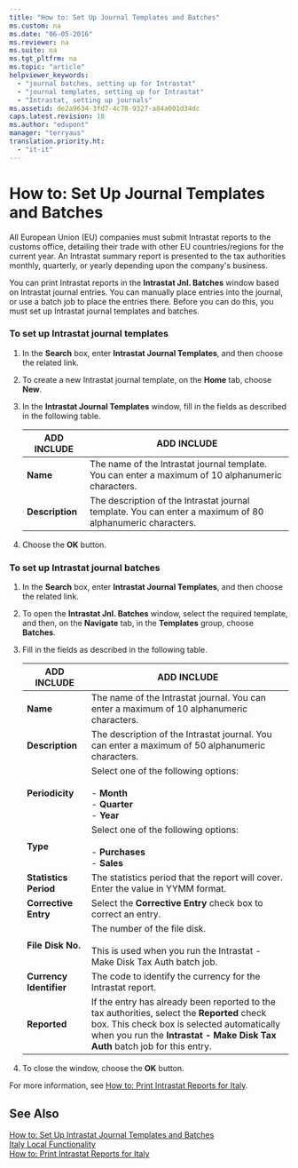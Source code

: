 ```yaml
---
title: "How to: Set Up Journal Templates and Batches"
ms.custom: na
ms.date: "06-05-2016"
ms.reviewer: na
ms.suite: na
ms.tgt_pltfrm: na
ms.topic: "article"
helpviewer_keywords: 
  - "journal batches, setting up for Intrastat"
  - "journal templates, setting up for Intrastat"
  - "Intrastat, setting up journals"
ms.assetid: de2a9634-3fd7-4c78-9327-a84a001d34dc
caps.latest.revision: 18
ms.author: "edupont"
manager: "terryaus"
translation.priority.ht: 
  - "it-it"
---
```

# How to: Set Up Journal Templates and Batches
All European Union \(EU\) companies must submit Intrastat reports to the customs office, detailing their trade with other EU countries\/regions for the current year. An Intrastat summary report is presented to the tax authorities monthly, quarterly, or yearly depending upon the company's business.  
  
 You can print Intrastat reports in the **Intrastat Jnl. Batches** window based on Intrastat journal entries. You can manually place entries into the journal, or use a batch job to place the entries there. Before you can do this, you must set up Intrastat journal templates and batches.  
  
### To set up Intrastat journal templates  
  
1.  In the **Search** box, enter **Intrastat Journal Templates**, and then choose the related link.  
  
2.  To create a new Intrastat journal template, on the **Home** tab, choose **New**.  
  
3.  In the **Intrastat Journal Templates** window, fill in the fields as described in the following table.  
  
    |ADD INCLUDE<!--[!INCLUDE[bp_tablefield](../../ApplicationDesign/includes/bp_tablefield_md.md)]-->|ADD INCLUDE<!--[!INCLUDE[bp_tabledescription](../../ApplicationDesign/includes/bp_tabledescription_md.md)]-->|  
    |---------------------------------|---------------------------------------|  
    |**Name**|The name of the Intrastat journal template. You can enter a maximum of 10 alphanumeric characters.|  
    |**Description**|The description of the Intrastat journal template. You can enter a maximum of 80 alphanumeric characters.|  
  
4.  Choose the **OK** button.  
  
### To set up Intrastat journal batches  
  
1.  In the **Search** box, enter **Intrastat Journal Templates**, and then choose the related link.  
  
2.  To open the **Intrastat Jnl. Batches** window, select the required template, and then, on the **Navigate** tab, in the **Templates** group, choose **Batches**.  
  
3.  Fill in the fields as described in the following table.  
  
    |ADD INCLUDE<!--[!INCLUDE[bp_tablefield](../../ApplicationDesign/includes/bp_tablefield_md.md)]-->|ADD INCLUDE<!--[!INCLUDE[bp_tabledescription](../../ApplicationDesign/includes/bp_tabledescription_md.md)]-->|  
    |---------------------------------|---------------------------------------|  
    |**Name**|The name of the Intrastat journal. You can enter a maximum of 10 alphanumeric characters.|  
    |**Description**|The description of the Intrastat journal. You can enter a maximum of 50 alphanumeric characters.|  
    |**Periodicity**|Select one of the following options:<br /><br /> -   **Month**<br />-   **Quarter**<br />-   **Year**|  
    |**Type**|Select one of the following options:<br /><br /> -   **Purchases**<br />-   **Sales**|  
    |**Statistics Period**|The statistics period that the report will cover. Enter the value in YYMM format.|  
    |**Corrective Entry**|Select the **Corrective Entry** check box to correct an entry.|  
    |**File Disk No.**|The number of the file disk.<br /><br /> This is used when you run the Intrastat \- Make Disk Tax Auth batch job.|  
    |**Currency Identifier**|The code to identify the currency for the Intrastat report.|  
    |**Reported**|If the entry has already been reported to the tax authorities, select the **Reported** check box. This check box is selected automatically when you run the **Intrastat \- Make Disk Tax Auth** batch job for this entry.|  
  
4.  To close the window, choose the **OK** button.  
  
 For more information, see [How to: Print Intrastat Reports for Italy](../../LocalFunctionalityForMicrosoftDynamicsNav2016/Italy/how-to-print-intrastat-reports-for-italy.md).  
  
## See Also  
 [How to: Set Up Intrastat Journal Templates and Batches](../../Finance/how-to-set-up-intrastat-journal-templates-and-batches.md)   
 [Italy Local Functionality](../../LocalFunctionalityForMicrosoftDynamicsNav2016/Italy/italy-local-functionality.md)   
 [How to: Print Intrastat Reports for Italy](../../LocalFunctionalityForMicrosoftDynamicsNav2016/Italy/how-to-print-intrastat-reports-for-italy.md)